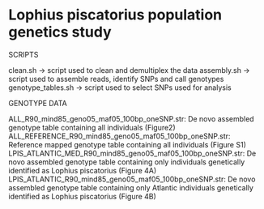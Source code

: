 # Lophius piscatorius population genetics study

SCRIPTS

clean.sh -> script used to clean and demultiplex the data 
assembly.sh -> script used to assemble reads, identify SNPs and call genotypes 
genotype_tables.sh -> script used to select SNPs used for analysis


GENOTYPE DATA

ALL_R90_mind85_geno05_maf05_100bp_oneSNP.str: De novo assembled genotype table containing all individuals (Figure2)
ALL_REFERENCE_R90_mind85_geno05_maf05_100bp_oneSNP.str: Reference mapped genotype table containing all individuals (Figure S1)
LPIS_ATLANTIC_MED_R90_mind85_geno05_maf05_100bp_oneSNP.str: De novo assembled genotype table containing only individuals genetically identified as Lophius piscatorius (Figure 4A)
LPIS_ATLANTIC_R90_mind85_geno05_maf05_100bp_oneSNP.str: De novo assembled genotype table containing only Atlantic individuals genetically identified as Lophius piscatorius (Figure 4B)


